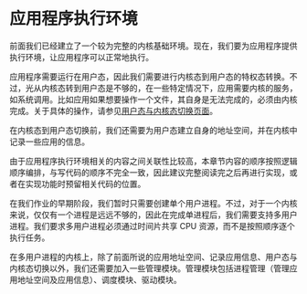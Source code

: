 # 应用程序执行环境

前面我们已经建立了一个较为完整的内核基础环境。现在，我们要为应用程序提供执行环境，让应用程序可以正常地执行。

应用程序需要运行在用户态，因此我们需要进行内核态到用户态的特权态转换。不过，光从内核态转到用户态是不够的，在一些特定情况下，应用需要内核的服务，如系统调用。比如应用如果想要操作一个文件，其自身是无法完成的，必须由内核完成。关于具体的操作，请参见[用户态与内核态切换页面](user_kernel_switch.md)。

在内核态到用户态切换前，我们还需要为用户态建立自身的地址空间，并在内核中记录一些应用的信息。

由于应用程序执行环境相关的内容之间关联性比较高，本章节内容的顺序按照逻辑顺序编排，与写代码的顺序不完全一致，因此建议完整阅读完之后再进行实现，或者在实现功能时预留相关代码的位置。

在我们作业的早期阶段，我们暂时只需要创建单个用户进程。不过，对于一个内核来说，仅仅有一个进程是远远不够的，因此在完成单进程后，我们需要支持多用户进程。我们要求多用户进程必须通过时间片共享 CPU 资源，而不是按照顺序逐个执行任务。

在多用户进程的内核上，除了前面所说的应用地址空间、记录应用信息、用户态与内核态切换以外，我们还需要加入一些管理模块。管理模块包括进程管理（管理应用地址空间及应用信息）、调度模块、驱动模块。
